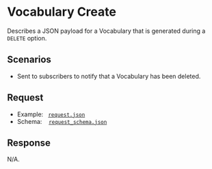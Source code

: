 # Vocabulary Create

Describes a JSON payload for a Vocabulary that is generated during a `DELETE` option.

## Scenarios

- Sent to subscribers to notify that a Vocabulary has been deleted.

## Request

- Example:&nbsp;&nbsp;&nbsp;[`request.json`](request.json)
- Schema:&nbsp;&nbsp;&nbsp;&nbsp;[`request_schema.json`](request_schema.json)

## Response

N/A.
